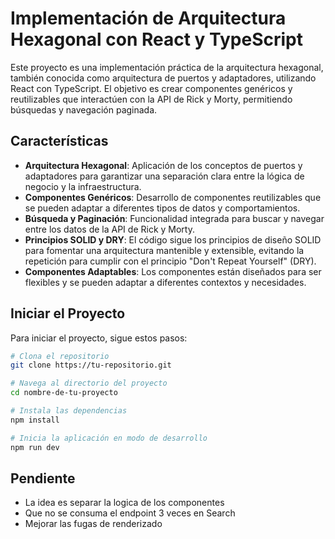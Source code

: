 # Implementación de Arquitectura Hexagonal con React y TypeScript

Este proyecto es una implementación práctica de la arquitectura hexagonal, también conocida como arquitectura de puertos y adaptadores, utilizando React con TypeScript. El objetivo es crear componentes genéricos y reutilizables que interactúen con la API de Rick y Morty, permitiendo búsquedas y navegación paginada.

## Características

- **Arquitectura Hexagonal**: Aplicación de los conceptos de puertos y adaptadores para garantizar una separación clara entre la lógica de negocio y la infraestructura.
- **Componentes Genéricos**: Desarrollo de componentes reutilizables que se pueden adaptar a diferentes tipos de datos y comportamientos.
- **Búsqueda y Paginación**: Funcionalidad integrada para buscar y navegar entre los datos de la API de Rick y Morty.
- **Principios SOLID y DRY**: El código sigue los principios de diseño SOLID para fomentar una arquitectura mantenible y extensible, evitando la repetición para cumplir con el principio "Don't Repeat Yourself" (DRY).
- **Componentes Adaptables**: Los componentes están diseñados para ser flexibles y se pueden adaptar a diferentes contextos y necesidades.

## Iniciar el Proyecto

Para iniciar el proyecto, sigue estos pasos:

```bash
# Clona el repositorio
git clone https://tu-repositorio.git

# Navega al directorio del proyecto
cd nombre-de-tu-proyecto

# Instala las dependencias
npm install

# Inicia la aplicación en modo de desarrollo
npm run dev

```

## Pendiente
- La idea es separar la logica de los componentes
- Que no se consuma el endpoint 3 veces en Search
- Mejorar las fugas de renderizado
